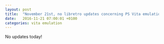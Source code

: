 ```yaml
---
layout: post
title:  "November 21st, no libretro updates concerning PS Vita emulation and emulators"
date:   2016-11-21 07:00:01 +0100
categories: vita emulation
---
```


No updates today!
